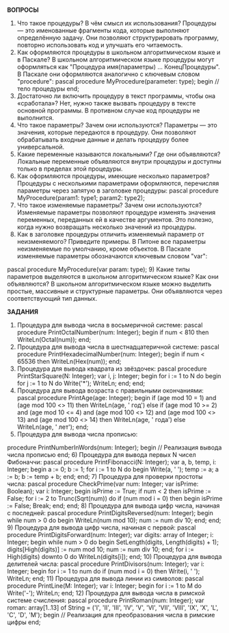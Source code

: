 **ВОПРОСЫ**

1) Что такое процедуры? В чём смысл их использования? Процедуры — это именованные фрагменты кода, которые выполняют определённую задачу. Они позволяют структурировать программу, повторно использовать код и улучшать его читаемость.
2) Как оформляются процедуры в школьном алгоритмическом языке и в Паскале? В школьном алгоритмическом языке процедуры могут оформляться как "Процедура имя(параметры) ... КонецПроцедуры". В Паскале они оформляются аналогично с ключевым словом "procedure": pascal procedure MyProcedure(parameter: type); begin // тело процедуры end;
3) Достаточно ли включить процедуру в текст программы, чтобы она «сработала»? Нет, нужно также вызвать процедуру в тексте основной программы. В противном случае код процедуры не выполнится.
4) Что такое параметры? Зачем они используются? Параметры — это значения, которые передаются в процедуру. Они позволяют обрабатывать входные данные и делать процедуру более универсальной.
5) Какие переменные называются локальными? Где они объявляются? Локальные переменные объявляются внутри процедуры и доступны только в пределах этой процедуры.
6) Как оформляются процедуры, имеющие несколько параметров? Процедуры с несколькими параметрами оформляются, перечисляя параметры через запятую в заголовке процедуры: pascal procedure MyProcedure(param1: type1; param2: type2);
7) Что такое изменяемые параметры? Зачем они используются? Изменяемые параметры позволяют процедуре изменять значения переменных, переданных ей в качестве аргументов. Это полезно, когда нужно возвращать несколько значений из процедуры.
8) Как в заголовке процедуры отличить изменяемый параметр от неизменяемого? Приведите примеры. В Питоне все параметры неизменяемые по умолчанию, кроме объектов. В Паскале изменяемые параметры обозначаются ключевым словом "var":

pascal procedure MyProcedure(var param: type);
9) Какие типы параметров выделяются в школьном алгоритмическом языке? Как они объявляются? В школьном алгоритмическом языке можно выделить простые, массивные и структурные параметры. Они объявляются через соответствующий тип данных.

**ЗАДАНИЯ**

1) Процедура для вывода числа в восьмеричной системе: pascal procedure PrintOctalNumber(num: Integer); begin if num < 810 then WriteLn(Octal(num)); end;
2) Процедура для вывода числа в шестнадцатеричной системе: pascal procedure PrintHexadecimalNumber(num: Integer); begin if num < 65536 then WriteLn(Hex(num)); end;
3) Процедура для вывода квадрата из звёздочек: pascal procedure PrintStarSquare(N: Integer); var i, j: Integer; begin for i := 1 to N do begin for j := 1 to N do Write('*'); WriteLn; end; end;
4) Процедура для вывода возраста с правильными окончаниями: pascal procedure PrintAge(age: Integer); begin if (age mod 10 = 1) and (age mod 100 <> 11) then WriteLn(age, ' год') else if (age mod 10 >= 2) and (age mod 10 <= 4) and (age mod 100 <> 12) and (age mod 100 <> 13) and (age mod 100 <> 14) then WriteLn(age, ' года') else WriteLn(age, ' лет'); end;
5) Процедура для вывода числа прописью:

procedure PrintNumberInWords(num: Integer);
begin
// Реализация вывода числа прописью
end;
6) Процедура для вывода первых N чисел Фибоначчи: pascal procedure PrintFibonacci(N: Integer); var a, b, temp, i: Integer; begin a := 0; b := 1; for i := 1 to N do begin Write(a, ' '); temp := a; a := b; b := temp + b; end; end;
7) Процедура для проверки простоты числа: pascal procedure CheckPrime(var num: Integer; var isPrime: Boolean); var i: Integer; begin isPrime := True; if num < 2 then isPrime := False; for i := 2 to Trunc(Sqrt(num)) do if (num mod i = 0) then begin isPrime := False; Break; end; end;
8) Процедура для вывода цифр числа, начиная с последней: pascal procedure PrintDigitsReversed(num: Integer); begin while num > 0 do begin WriteLn(num mod 10); num := num div 10; end; end;
9) Процедура для вывода цифр числа, начиная с первой: pascal procedure PrintDigitsForward(num: Integer); var digits: array of Integer; i: Integer; begin while num > 0 do begin SetLength(digits, Length(digits) + 1); digits[High(digits)] := num mod 10; num := num div 10; end; for i := High(digits) downto 0 do WriteLn(digits[i]); end;
10) Процедура для вывода делителей числа: pascal procedure PrintDivisors(num: Integer); var i: Integer; begin for i := 1 to num do if (num mod i = 0) then Write(i, ' '); WriteLn; end;
11) Процедура для вывода линии из символов: pascal procedure PrintLine(M: Integer); var i: Integer; begin for i := 1 to M do Write('-'); WriteLn; end;
12) Процедура для вывода числа в римской системе счисления: pascal procedure PrintRoman(num: Integer); var roman: array[1..13] of String = ('I', 'II', 'III', 'IV', 'V', 'VI', 'VII', 'VIII', 'IX', 'X', 'L', 'C', 'D', 'M'); begin // Реализация для преобразования числа в римские цифры end;